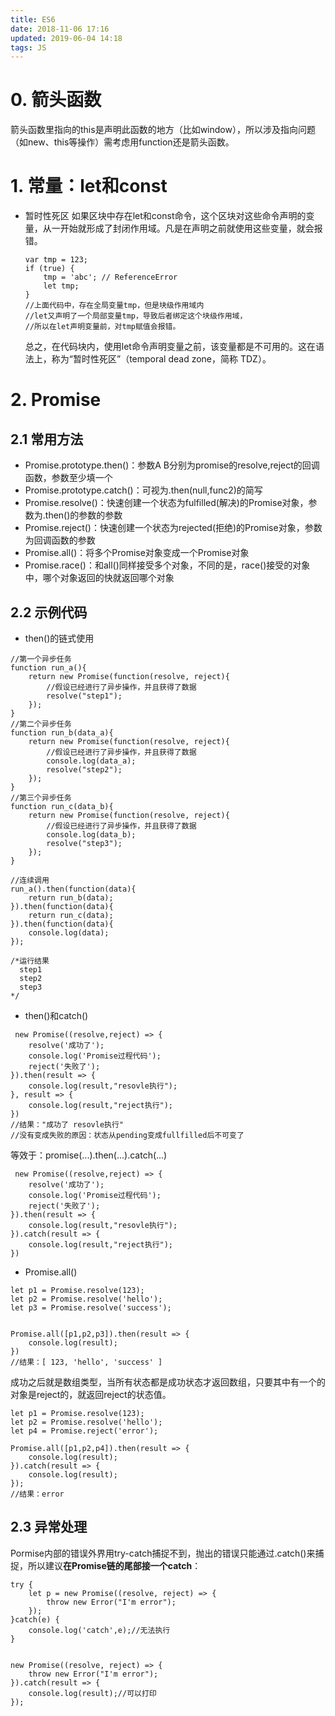 ```yaml
---
title: ES6
date: 2018-11-06 17:16
updated: 2019-06-04 14:18
tags: JS
---
```

# 0. 箭头函数

箭头函数里指向的this是声明此函数的地方（比如window），所以涉及指向问题（如new、this等操作）需考虑用function还是箭头函数。

<!-- more -->

# 1. 常量：let和const
- 暂时性死区
    如果区块中存在let和const命令，这个区块对这些命令声明的变量，从一开始就形成了封闭作用域。凡是在声明之前就使用这些变量，就会报错。

    ```
    var tmp = 123;
    if (true) {
        tmp = 'abc'; // ReferenceError
        let tmp;
    }
    //上面代码中，存在全局变量tmp，但是块级作用域内
    //let又声明了一个局部变量tmp，导致后者绑定这个块级作用域，
    //所以在let声明变量前，对tmp赋值会报错。
    ```
    总之，在代码块内，使用let命令声明变量之前，该变量都是不可用的。这在语法上，称为“暂时性死区”（temporal dead zone，简称 TDZ）。


# 2. Promise
## 2.1 常用方法
- Promise.prototype.then()：参数A B分别为promise的resolve,reject的回调函数，参数至少填一个
- Promise.prototype.catch()：可视为.then(null,func2)的简写
- Promise.resolve()：快速创建一个状态为fulfilled(解决)的Promise对象，参数为.then()的参数的参数
- Promise.reject()：快速创建一个状态为rejected(拒绝)的Promise对象，参数为回调函数的参数
- Promise.all()：将多个Promise对象变成一个Promise对象
- Promise.race()：和all()同样接受多个对象，不同的是，race()接受的对象中，哪个对象返回的快就返回哪个对象

## 2.2 示例代码
- then()的链式使用
```
//第一个异步任务
function run_a(){
    return new Promise(function(resolve, reject){
        //假设已经进行了异步操作，并且获得了数据
        resolve("step1");
    });
}
//第二个异步任务
function run_b(data_a){
    return new Promise(function(resolve, reject){
        //假设已经进行了异步操作，并且获得了数据
        console.log(data_a);
        resolve("step2");
    });
}
//第三个异步任务
function run_c(data_b){
    return new Promise(function(resolve, reject){
        //假设已经进行了异步操作，并且获得了数据
        console.log(data_b);
        resolve("step3");
    });
}

//连续调用
run_a().then(function(data){
    return run_b(data);
}).then(function(data){
    return run_c(data);
}).then(function(data){
    console.log(data);
});

/*运行结果
  step1
  step2
  step3
*/
```
- then()和catch()
```
 new Promise((resolve,reject) => {
    resolve('成功了');
    console.log('Promise过程代码');
    reject('失败了');
}).then(result => {
    console.log(result,"resovle执行");
}, result => {
    console.log(result,"reject执行");
})
//结果："成功了 resovle执行"
//没有变成失败的原因：状态从pending变成fullfilled后不可变了
```
等效于：promise(...).then(...).catch(...)
```
 new Promise((resolve,reject) => {
    resolve('成功了');
    console.log('Promise过程代码');
    reject('失败了');
}).then(result => {
    console.log(result,"resovle执行");
}).catch(result => {
    console.log(result,"reject执行");
})
```
- Promise.all()
```
let p1 = Promise.resolve(123);
let p2 = Promise.resolve('hello');
let p3 = Promise.resolve('success');


Promise.all([p1,p2,p3]).then(result => {
    console.log(result);
})
//结果：[ 123, 'hello', 'success' ]
```
成功之后就是数组类型，当所有状态都是成功状态才返回数组，只要其中有一个的对象是reject的，就返回reject的状态值。
```
let p1 = Promise.resolve(123);
let p2 = Promise.resolve('hello');
let p4 = Promise.reject('error');

Promise.all([p1,p2,p4]).then(result => {
    console.log(result);
}).catch(result => {
    console.log(result);
});
//结果：error
```
## 2.3 异常处理
Pormise内部的错误外界用try-catch捕捉不到，抛出的错误只能通过.catch()来捕捉，所以建议**在Promise链的尾部接一个catch**：
```
try {
    let p = new Promise((resolve, reject) => {
        throw new Error("I'm error");
    });
}catch(e) {
    console.log('catch',e);//无法执行
}


new Promise((resolve, reject) => {
    throw new Error("I'm error");
}).catch(result => {
    console.log(result);//可以打印
});
```
